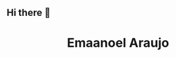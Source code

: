 ## Hi there 👋
<html>
  <head>
<style>
  h1{
    text-align: center;
  }
</style>
  </head>
  <body>
<h1>Emaanoel Araujo</h1>
  </body>
</html>
